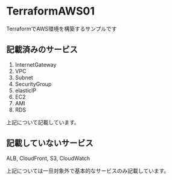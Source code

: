 # TerraformAWS01
TerraformでAWS環境を構築するサンプルです  

## 記載済みのサービス
1. InternetGateway
1. VPC
1. Subnet
1. SecurityGroup
1. elasticIP
1. EC2
1. AMI
1. RDS  

上記について記載しています。

## 記載していないサービス
ALB, CloudFront, S3, CloudWatch  

上記については一旦対象外で基本的なサービスのみ記載しています。
